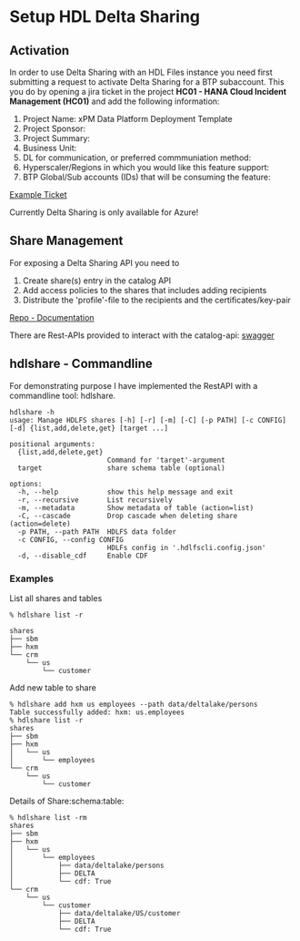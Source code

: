 # Setup HDL Delta Sharing

## Activation

In order to use Delta Sharing with an HDL Files instance you need first submitting a request to activate  Delta Sharing for a BTP subaccount. This you do by opening a jira ticket in the project **HC01 - HANA Cloud Incident Management (HC01)** and add the following information:

1. Project Name: xPM Data Platform Deployment Template
2. Project Sponsor:
3. Project Summary:
4. Business Unit:
5. DL for communication, or preferred commmuniation method:
6. Hyperscaler/Regions in which you would like this feature support:
7. BTP Global/Sub accounts (IDs) that will be consuming the feature:

[Example Ticket](https://jira.tools.sap/browse/HC01-170224)

Currently Delta Sharing is only available for Azure!


## Share Management

For exposing a Delta Sharing API you need to 

1. Create share(s) entry in the catalog API
2. Add access policies to the shares that includes adding recipients
3. Distribute the 'profile'-file to the recipients and the certificates/key-pair

[Repo - Documentation](https://github.wdf.sap.corp/DBaaS/Docs/blob/master/docs/designs/hanadatalake/hdlf/hdl-files-delta-sharing.md#jwts-and-transport)

There are Rest-APIs provided to interact with the catalog-api:
[swagger](https://github.wdf.sap.corp/DBaaS/hdl-files-service/blob/master/doc/api-spec/src/catalog-swagger.yaml)

## hdlshare - Commandline

For demonstrating purpose I have implemented the RestAPI with a commandline tool: hdlshare. 

```shell
hdlshare -h                
usage: Manage HDLFS shares [-h] [-r] [-m] [-C] [-p PATH] [-c CONFIG] [-d] {list,add,delete,get} [target ...]

positional arguments:
  {list,add,delete,get}
                        Command for 'target'-argument
  target                share schema table (optional)

options:
  -h, --help            show this help message and exit
  -r, --recursive       List recursively
  -m, --metadata        Show metadata of table (action=list)
  -C, --cascade         Drop cascade when deleting share (action=delete)
  -p PATH, --path PATH  HDLFS data folder
  -c CONFIG, --config CONFIG
                        HDLFs config in '.hdlfscli.config.json'
  -d, --disable_cdf     Enable CDF

```

### Examples

List all shares and tables 
```shell
% hdlshare list -r

shares
├── sbm
├── hxm
└── crm
    └── us
        └── customer

```

Add new table to share
```shell
% hdlshare add hxm us employees --path data/deltalake/persons
Table successfully added: hxm: us.employees
% hdlshare list -r
shares
├── sbm
├── hxm
│   └── us
│       └── employees
└── crm
    └── us
        └── customer
```

Details of Share:schema:table:
```shell
% hdlshare list -rm
shares
├── sbm
├── hxm
│   └── us
│       └── employees
│           ├── data/deltalake/persons
│           ├── DELTA
│           └── cdf: True
└── crm
    └── us
        └── customer
            ├── data/deltalake/US/customer
            ├── DELTA
            └── cdf: True
```
